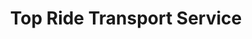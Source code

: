 ---
title: "Top Ride Transport Service"
url: /karachi/top-ride-transport-service/
shop: car repair
---